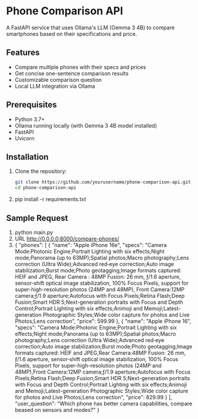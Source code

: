 # Phone Comparison API

A FastAPI service that uses Ollama's LLM (Gemma 3 4B) to compare smartphones based on their specifications and price.

## Features

- Compare multiple phones with their specs and prices
- Get concise one-sentence comparison results
- Customizable comparison question
- Local LLM integration via Ollama

## Prerequisites

- Python 3.7+
- Ollama running locally (with Gemma 3 4B model installed)
- FastAPI
- Uvicorn

## Installation

1. Clone the repository:
   ```bash
   git clone https://github.com/yourusername/phone-comparison-api.git
   cd phone-comparison-api

2. pip install -r requirements.txt

## Sample Request

1. python main.py
2. URL http://0.0.0.0:8000/compare-phones/
3. {
  "phones": [
    {
      "name": "Apple iPhone 16e",
      "specs": "Camera Mode:Photonic Engine;Portrait Lighting with six effects;Night mode;Panorama (up to 63MP);Spatial photos;Macro photography;Lens correction (Ultra Wide);Advanced red‑eye correction;Auto image stabilization;Burst mode;Photo geotagging;Image formats captured: HEIF and JPEG, Rear Camera : 48MP Fusion: 26 mm, ƒ/1.6 aperture, sensor‑shift optical image stabilization, 100% Focus Pixels, support for super-high-resolution photos (24MP and 48MP), Front Camera:12MP camera;ƒ/1.9 aperture;Autofocus with Focus Pixels;Retina Flash;Deep Fusion;Smart HDR 5;Next-generation portraits with Focus and Depth Control;Portrait Lighting with six effects;Animoji and Memoji;Latest-generation Photographic Styles;Wide color capture for photos and Live Photos;Lens correction",
      "price": 599.99
    },
    {
      "name": "Apple iPhone 16",
      "specs": "Camera Mode:Photonic Engine;Portrait Lighting with six effects;Night mode;Panorama (up to 63MP);Spatial photos;Macro photography;Lens correction (Ultra Wide);Advanced red‑eye correction;Auto image stabilization;Burst mode;Photo geotagging;Image formats captured: HEIF and JPEG,Rear Camera:48MP Fusion: 26 mm, ƒ/1.6 aperture, sensor‑shift optical image stabilization, 100% Focus Pixels, support for super-high-resolution photos (24MP and 48MP),Front Camera:12MP camera;ƒ/1.9 aperture;Autofocus with Focus Pixels;Retina Flash;Deep Fusion;Smart HDR 5;Next-generation portraits with Focus and Depth Control;Portrait Lighting with six effects;Animoji and Memoji;Latest-generation Photographic Styles;Wide color capture for photos and Live Photos;Lens correction",
      "price": 829.99
    }
  ],
  "user_question": "Which phone has better camera capabilities, compare beased on sensors and modes?"
}

